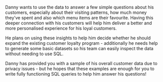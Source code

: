 Danny wants to use the data to answer a few simple questions about his customers, 
especially about their visiting patterns, how much money they’ve spent and also which
menu items are their favourite. Having this deeper connection with his customers will 
help him deliver a better and more personalised experience for his loyal customers.

He plans on using these insights to help him decide whether he should expand the 
existing customer loyalty program - additionally he needs help to generate some basic 
datasets so his team can easily inspect the data without needing to use SQL.

Danny has provided you with a sample of his overall customer data due to privacy issues -
but he hopes that these examples are enough for you to write fully functioning SQL
queries to help him answer his questions!
